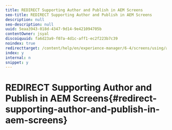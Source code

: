 ```yaml
---
title: REDIRECT Supporting Author and Publish in AEM Screens
seo-title: REDIRECT Supporting Author and Publish in AEM Screens
description: null
seo-description: null
uuid: 5eaa3943-018d-4347-9d14-9e421094705b
contentOwner: jsyal
discoiquuid: fa6d23a9-f07a-4d1c-aff1-ec2f223b7c39
noindex: true
redirecttarget: /content/help/en/experience-manager/6-4/screens/using/author-and-publish
index: y
internal: n
snippet: y
---
```


# REDIRECT Supporting Author and Publish in AEM Screens{#redirect-supporting-author-and-publish-in-aem-screens}

